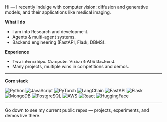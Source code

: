 
Hi — I recently indulge with computer vision: diffusion and generative models, and their applications like medical imaging.

**What I do**
- I am into Research and development.  
- Agents & multi-agent systems.  
- Backend engineering (FastAPI, Flask, DBMS).  

**Experience**
- Two internships: Computer Vision & AI & Backend.  
- Many projects, multiple wins in competitions and demos.  

---

**Core stack**

![Python](https://img.shields.io/badge/Python-3776AB?logo=python&logoColor=white) ![JavaScript](https://img.shields.io/badge/JavaScript-F7DF1E?logo=javascript&logoColor=black) ![PyTorch](https://img.shields.io/badge/PyTorch-EE4C2C?logo=pytorch&logoColor=white) ![LangChain](https://img.shields.io/badge/LangChain-121D33?logo=chainlink&logoColor=white) ![FastAPI](https://img.shields.io/badge/FastAPI-009688?logo=fastapi&logoColor=white) ![Flask](https://img.shields.io/badge/Flask-000000?logo=flask&logoColor=white) ![MongoDB](https://img.shields.io/badge/MongoDB-47A248?logo=mongodb&logoColor=white) ![PostgreSQL](https://img.shields.io/badge/PostgreSQL-4169E1?logo=postgresql&logoColor=white) ![AWS](https://img.shields.io/badge/AWS-FF9900?logo=amazon-aws&logoColor=white) ![React](https://img.shields.io/badge/React-61DAFB?logo=react&logoColor=black) ![HuggingFace](https://img.shields.io/badge/HuggingFace-FFCC00?logo=huggingface&logoColor=black)

---

Go down to see my current public repos — projects, experiments, and demos live there.

